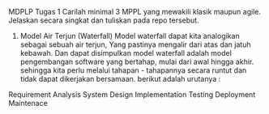 MDPLP
Tugas 1
Carilah minimal 3 MPPL yang mewakili klasik maupun agile. Jelaskan secara singkat dan tuliskan pada repo tersebut.

1. Model Air Terjun (Waterfall)
Model waterfall dapat kita analogikan sebagai sebuah air terjun, Yang pastinya mengalir dari atas dan jatuh kebawah. Dan dapat disimpulkan model waterfall adalah model pengembangan software yang bertahap, mulai dari awal hingga akhir. sehingga kita perlu melalui tahapan - tahapannya secara runtut dan tidak dapat dikerjakan bersamaan. berikut adalah urutanya :

Requirement Analysis
System Design
Implementation
Testing
Deployment
Maintenace